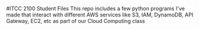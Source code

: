 #ITCC 2100 Student Files
This repo includes a few python programs I've made that interact with different AWS services like S3, IAM, DynamoDB, API Gateway, EC2, etc as part of our Cloud Computing class